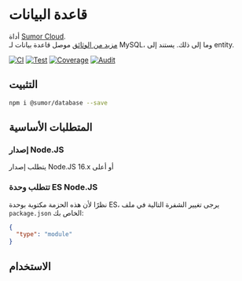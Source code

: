 # قاعدة البيانات

أداة [Sumor Cloud](https://sumor.cloud).  
[مزيد من الوثائق](https://sumor.cloud/database)
موصل قاعدة بيانات لـ MySQL، وما إلى ذلك. يستند إلى entity.

[![CI](https://github.com/sumor-cloud/database/actions/workflows/ci.yml/badge.svg)](https://github.com/sumor-cloud/database/actions/workflows/ci.yml)
[![Test](https://github.com/sumor-cloud/database/actions/workflows/ut.yml/badge.svg)](https://github.com/sumor-cloud/database/actions/workflows/ut.yml)
[![Coverage](https://github.com/sumor-cloud/database/actions/workflows/coverage.yml/badge.svg)](https://github.com/sumor-cloud/database/actions/workflows/coverage.yml)
[![Audit](https://github.com/sumor-cloud/database/actions/workflows/audit.yml/badge.svg)](https://github.com/sumor-cloud/database/actions/workflows/audit.yml)

## التثبيت

```bash
npm i @sumor/database --save
```

## المتطلبات الأساسية

### إصدار Node.JS

يتطلب إصدار Node.JS 16.x أو أعلى

### تتطلب وحدة ES Node.JS

نظرًا لأن هذه الحزمة مكتوبة بوحدة ES،
يرجى تغيير الشفرة التالية في ملف `package.json` الخاص بك:

```json
{
  "type": "module"
}
```

## الاستخدام